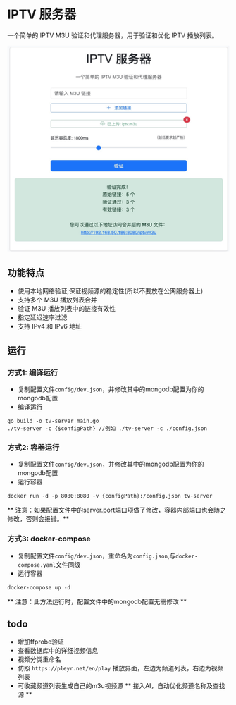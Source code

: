 # IPTV 服务器

一个简单的 IPTV M3U 验证和代理服务器，用于验证和优化 IPTV 播放列表。

![示例界面](https://raw.githubusercontent.com/582033/tv-server/refs/heads/main/docs/example.jpg)


## 功能特点
- 使用本地网络验证,保证视频源的稳定性(所以不要放在公网服务器上)
- 支持多个 M3U 播放列表合并
- 验证 M3U 播放列表中的链接有效性
- 指定延迟速率过滤
- 支持 IPv4 和 IPv6 地址


## 运行

### 方式1: 编译运行
* 复制配置文件`config/dev.json`，并修改其中的mongodb配置为你的mongodb配置
* 编译运行
```
go build -o tv-server main.go
./tv-server -c {$configPath} //例如 ./tv-server -c ./config.json
```

### 方式2: 容器运行
* 复制配置文件`config/dev.json`，并修改其中的mongodb配置为你的mongodb配置
* 运行容器
```
docker run -d -p 8080:8080 -v {configPath}:/config.json tv-server
```
** 注意：如果配置文件中的server.port端口项做了修改，容器内部端口也会随之修改，否则会报错。**

### 方式3: docker-compose
* 复制配置文件`config/dev.json`，重命名为`config.json`,与`docker-compose.yaml`文件同级
* 运行容器
```
docker-compose up -d
```
** 注意：此方法运行时，配置文件中的mongodb配置无需修改 **

## todo
* 增加ffprobe验证
* 查看数据库中的详细视频信息
* 视频分类重命名
* 仿照 `https://pleyr.net/en/play` 播放界面，左边为频道列表，右边为视频列表
* 可收藏频道列表生成自己的m3u视频源
** 接入AI，自动优化频道名称及查找源 **
